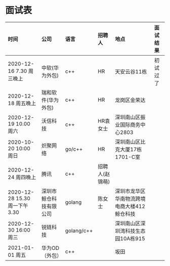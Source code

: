 # 面试表

|时间  |公司|语言|招聘人|地点|面试结果|
|:-----|:---|:----|:-----|:---|:-------|
|2020-12-16 7.30  周三晚上|  中软(华为外包) | c++  |  HR  |天安云谷11栋 |  初试过了|
|2020-12-18 周五晚上 | 瑞和软件(华为外包)|   c++|     HR|   龙岗区金荣达| |
|2020-12-19 10.00  周六|沃信科技  |c++ |HR袁女士 |深圳南山区振业国际商务中心2803|  |
|2020-10-20 10:00 周日| 炽聚网络|go/c++| HR|深圳南山区比克大厦17栋1701-C室| |
|2020-12-24  周四晚上  |     腾讯    |    c++ |  招聘人(赵锦萌)| |  |
|2020-12-28 15.30 周一下午3.30  | 深圳市鲸仓科技有限公司| golang| 陈女士  |深圳市龙华区华南物流跨境电商大楼412鲸仓科技| |
|2020-12-30 16:00  周三|锐链科技| golang/c++ | |深圳南山区深圳湾科技生态园10A栋915| |
|2021-01-01  周五|  华为OD（外包）| c++  | | 坂田|  |